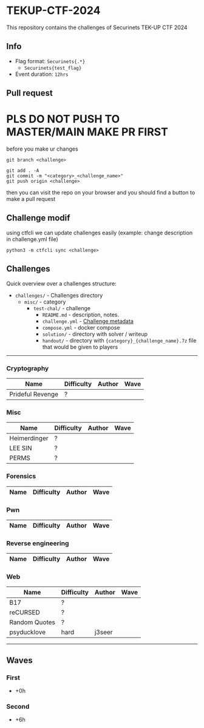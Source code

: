 # TEKUP-CTF-2024
This repository contains the challenges of Securinets TEK-UP CTF 2024


## Info

- Flag format: `Securinets{.*}`
  - `Securinets{test_flag}`
- Event duration: `12hrs`

## Pull request

# PLS DO NOT PUSH TO MASTER/MAIN MAKE PR FIRST

before you make ur changes

```
git branch <challenge>
```

```
git add . -A
git commit -m "<category>_<challenge_name>"
git push origin <challenge>
```
then you can visit the repo on your browser and you should find a button to make a pull request

## Challenge modif

using ctfcli we can update challenges easily (example: change description in challenge.yml file)

```
python3 -m ctfcli sync <challenge>
```


## Challenges

Quick overview over a challenges structure:

- `challenges/` - Challenges directory
  - `misc/` - category
    - `test-chal/` - challenge
      - `README.md` - description, notes.
      - `challenge.yml` - [Challenge metadata](https://github.com/CTFd/ctfcli/blob/master/ctfcli/spec/challenge-example.yml) 
      - `compose.yml` - docker compose 
      - `solution/` - directory with solver / writeup
      - `handout/` - directory with `{category}_{challenge_name}.7z` file that would be given to players


___

### Cryptography

| Name                | Difficulty  | Author            | Wave |
|---------------------|-------------|-------------------|------|
| Prideful Revenge    | ?           |                   |      |


### Misc

| Name                        | Difficulty | Author         | Wave |
|-----------------------------|------------|----------------|------|
| Heimerdinger                | ?          |                |      |
| LEE SIN                     | ?          |                |      |
| PERMS                       | ?          |                |      |


### Forensics

| Name                 | Difficulty  | Author            | Wave |
|----------------------|-------------|-------------------|------|


### Pwn

| Name               | Difficulty | Author        | Wave |
|--------------------|------------|---------------|------|


### Reverse engineering

| Name            | Difficulty | Author | Wave |
|-----------------|------------|--------|------|


### Web

| Name               | Difficulty | Author          | Wave |
|--------------------|------------|-----------------|------|
| B17                | ?          |                 |      |
| reCURSED           | ?          |                 |      |
| Random Quotes      | ?          |                 |      |
| psyducklove        | hard       | j3seer          |      |

___

## Waves

### First

- +0h

### Second

- +6h

